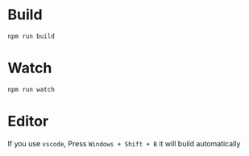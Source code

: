 
# Build
```
npm run build
```

# Watch

```
npm run watch
```

# Editor
If you use `vscode`, Press `Windows + Shift + B` it will build automatically

